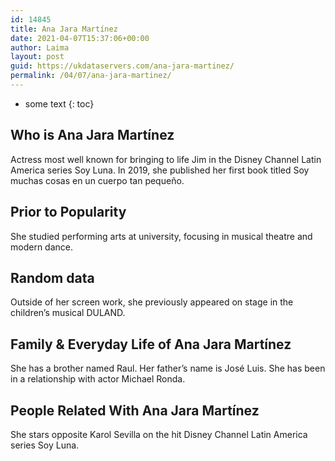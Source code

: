 ```yaml
---
id: 14845
title: Ana Jara Martínez
date: 2021-04-07T15:37:06+00:00
author: Laima
layout: post
guid: https://ukdataservers.com/ana-jara-martinez/
permalink: /04/07/ana-jara-martinez/
---
```


* some text
{: toc}


## Who is Ana Jara Martínez
                  
                  
                  
Actress most well known for bringing to life Jim in the Disney Channel Latin America series Soy Luna. In 2019, she published her first book titled Soy muchas cosas en un cuerpo tan pequeño.
                  
              
            
              
            
                
                
                
## Prior to Popularity
                  
                  
                  
She studied performing arts at university, focusing in musical theatre and modern dance.
                  
              
            
              
            
                
                
                
## Random data
                  
                  
                  
Outside of her screen work, she previously appeared on stage in the children&#8217;s musical DULAND.
                  
              
            
              
            
                
                
                
## Family & Everyday Life of Ana Jara Martínez
                  
                  
                  
She has a brother named Raul. Her father&#8217;s name is José Luis. She has been in a relationship with actor Michael Ronda.
                  
              
            
              
            
                
                
                
## People Related With Ana Jara Martínez
                  
                  
                  
She stars opposite Karol Sevilla on the hit Disney Channel Latin America series Soy Luna.
                  
              
            
              
            
                
              
            
              
              
            
            
              
            
          
          
          
